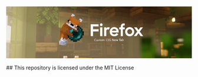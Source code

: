 <p align="center">
  <img src="https://github.com/Spelis123/MC-NewTab-for-Firefox/blob/main/image.png" />
</p>
## This repository is licensed under the MIT License

